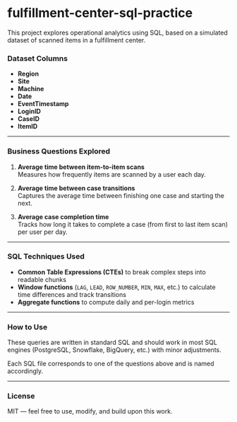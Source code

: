 # fulfillment-center-sql-practice

This project explores operational analytics using SQL, based on a simulated dataset of scanned items in a fulfillment center.

### Dataset Columns
- **Region**  
- **Site**  
- **Machine**  
- **Date**  
- **EventTimestamp**  
- **LoginID**  
- **CaseID**  
- **ItemID**

---

### Business Questions Explored

1. **Average time between item-to-item scans**  
   Measures how frequently items are scanned by a user each day.

2. **Average time between case transitions**  
   Captures the average time between finishing one case and starting the next.

3. **Average case completion time**  
   Tracks how long it takes to complete a case (from first to last item scan) per user per day.

---

### SQL Techniques Used
- **Common Table Expressions (CTEs)** to break complex steps into readable chunks  
- **Window functions** (`LAG`, `LEAD`, `ROW_NUMBER`, `MIN`, `MAX`, etc.) to calculate time differences and track transitions  
- **Aggregate functions** to compute daily and per-login metrics

---

### How to Use
These queries are written in standard SQL and should work in most SQL engines (PostgreSQL, Snowflake, BigQuery, etc.) with minor adjustments.

Each SQL file corresponds to one of the questions above and is named accordingly.

---

### License
MIT — feel free to use, modify, and build upon this work.
